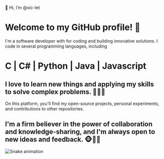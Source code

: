 👋 Hi, I’m @xic-let
<h1>Welcome to my GitHub profile! 👻</h1> 

I'm a software developer with for coding and building innovative solutions. 
I code in several programming languages, including <h1> C | C# | Python | Java | Javascript </h1>
<h2> I love to learn new things and applying my skills to solve complex problems. 🤯🤯🤯 </h2>

On this platform, you'll find my open-source projects, personal experiments, and contributions to other repositories. 
<h2>I'm a firm believer in the power of collaboration and knowledge-sharing, and I'm always open to new ideas and feedback.
🐵🙈🙊</h2>

![Snake animation](https://github.com/seu-usuário-aqui/seu-usuário-aqui/blob/output/github-contribution-grid-snake.svg)

<!---
xic-let/xic-let is a ✨ special ✨ repository because its `README.md` (this file) appears on your GitHub profile.
You can click the Preview link to take a look at your changes.
--->
